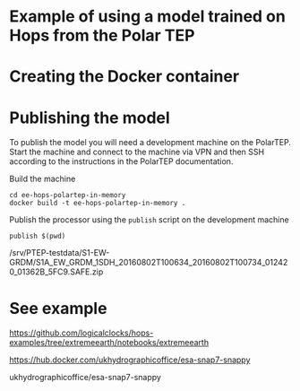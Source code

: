 # Example of using a model trained on Hops from the Polar TEP

# Creating the Docker container

# Publishing the model
To publish the model you will need a development machine on the PolarTEP.
Start the machine and connect to the machine via VPN and then SSH according to the instructions in the PolarTEP documentation.

Build the machine

    cd ee-hops-polartep-in-memory
    docker build -t ee-hops-polartep-in-memory .

Publish the processor using the `publish` script on the development machine

    publish $(pwd)

/srv/PTEP-testdata/S1-EW-GRDM/S1A_EW_GRDM_1SDH_20160802T100634_20160802T100734_012420_01362B_5FC9.SAFE.zip

# See example

https://github.com/logicalclocks/hops-examples/tree/extremeearth/notebooks/extremeearth

https://hub.docker.com/ukhydrographicoffice/esa-snap7-snappy

ukhydrographicoffice/esa-snap7-snappy
